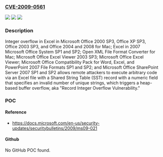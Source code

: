 ### [CVE-2009-0561](https://cve.mitre.org/cgi-bin/cvename.cgi?name=CVE-2009-0561)
![](https://img.shields.io/static/v1?label=Product&message=n%2Fa&color=blue)
![](https://img.shields.io/static/v1?label=Version&message=n%2Fa&color=blue)
![](https://img.shields.io/static/v1?label=Vulnerability&message=n%2Fa&color=brighgreen)

### Description

Integer overflow in Excel in Microsoft Office 2000 SP3, Office XP SP3, Office 2003 SP3, and Office 2004 and 2008 for Mac; Excel in 2007 Microsoft Office System SP1 and SP2; Open XML File Format Converter for Mac; Microsoft Office Excel Viewer 2003 SP3; Microsoft Office Excel Viewer; Microsoft Office Compatibility Pack for Word, Excel, and PowerPoint 2007 File Formats SP1 and SP2; and Microsoft Office SharePoint Server 2007 SP1 and SP2 allows remote attackers to execute arbitrary code via an Excel file with a Shared String Table (SST) record with a numeric field that specifies an invalid number of unique strings, which triggers a heap-based buffer overflow, aka "Record Integer Overflow Vulnerability."

### POC

#### Reference
- https://docs.microsoft.com/en-us/security-updates/securitybulletins/2009/ms09-021

#### Github
No GitHub POC found.

